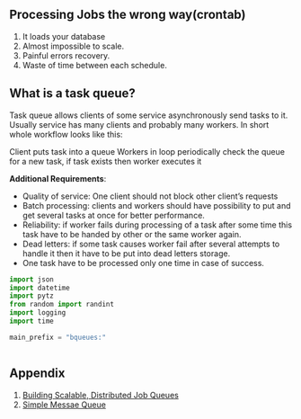 ## Processing Jobs the wrong way(crontab)
1. It loads your database
2. Almost impossible to scale.
3. Painful errors recovery.
4. Waste of time between each schedule.

## What is a task queue?
Task queue allows clients of some service asynchronously send tasks to it. Usually service has many clients and probably many workers. In short whole workflow looks like this:

Client puts task into a queue
Workers in loop periodically check the queue for a new task, if task exists then worker executes it

**Additional Requirements**:
- Quality of service: One client should not block other client’s requests
- Batch processing: clients and workers should have possibility to put and get several tasks at once for better performance.
- Reliability: if worker fails during processing of a task after some time this task have to be handed by other or the same worker again.
- Dead letters: if some task causes worker fail after several attempts to handle it then it have to be put into dead letters storage.
- One task have to be processed only one time in case of success.

```python
import json
import datetime
import pytz
from random import randint
import logging
import time

main_prefix = "bqueues:"



```

## Appendix
1. [Building Scalable, Distributed Job Queues](https://www.slideshare.net/francescolaurita/italians-coderjune13redisqueue)
2. [Simple Messae Queue](https://medium.com/@weyoss/building-a-simple-message-queue-using-redis-server-and-node-js-964eda240a2a)